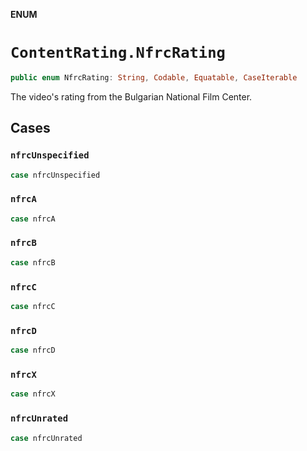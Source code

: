 **ENUM**

# `ContentRating.NfrcRating`

```swift
public enum NfrcRating: String, Codable, Equatable, CaseIterable
```

The video's rating from the Bulgarian National Film Center.

## Cases
### `nfrcUnspecified`

```swift
case nfrcUnspecified
```

### `nfrcA`

```swift
case nfrcA
```

### `nfrcB`

```swift
case nfrcB
```

### `nfrcC`

```swift
case nfrcC
```

### `nfrcD`

```swift
case nfrcD
```

### `nfrcX`

```swift
case nfrcX
```

### `nfrcUnrated`

```swift
case nfrcUnrated
```
